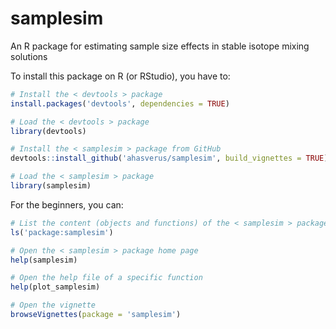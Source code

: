 # samplesim

An R package for estimating sample size effects in stable isotope mixing solutions

To install this package on R (or RStudio), you have to:

```r
# Install the < devtools > package
install.packages('devtools', dependencies = TRUE)

# Load the < devtools > package
library(devtools)

# Install the < samplesim > package from GitHub
devtools::install_github('ahasverus/samplesim', build_vignettes = TRUE)

# Load the < samplesim > package
library(samplesim)
```

For the beginners, you can:

```r
# List the content (objects and functions) of the < samplesim > package
ls('package:samplesim')

# Open the < samplesim > package home page
help(samplesim)

# Open the help file of a specific function
help(plot_samplesim)

# Open the vignette
browseVignettes(package = 'samplesim')
```
